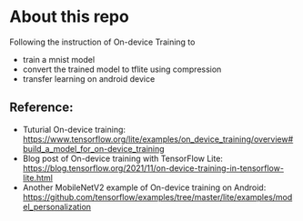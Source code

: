 # About this repo

Following the instruction of On-device Training to 
* train a mnist model
* convert the trained model to tflite using compression
* transfer learning on android device


## Reference:
* Tuturial On-device training: https://www.tensorflow.org/lite/examples/on_device_training/overview#build_a_model_for_on-device_training
* Blog post of On-device training with TensorFlow Lite: https://blog.tensorflow.org/2021/11/on-device-training-in-tensorflow-lite.html
* Another MobileNetV2 example of On-device training on Android: https://github.com/tensorflow/examples/tree/master/lite/examples/model_personalization

